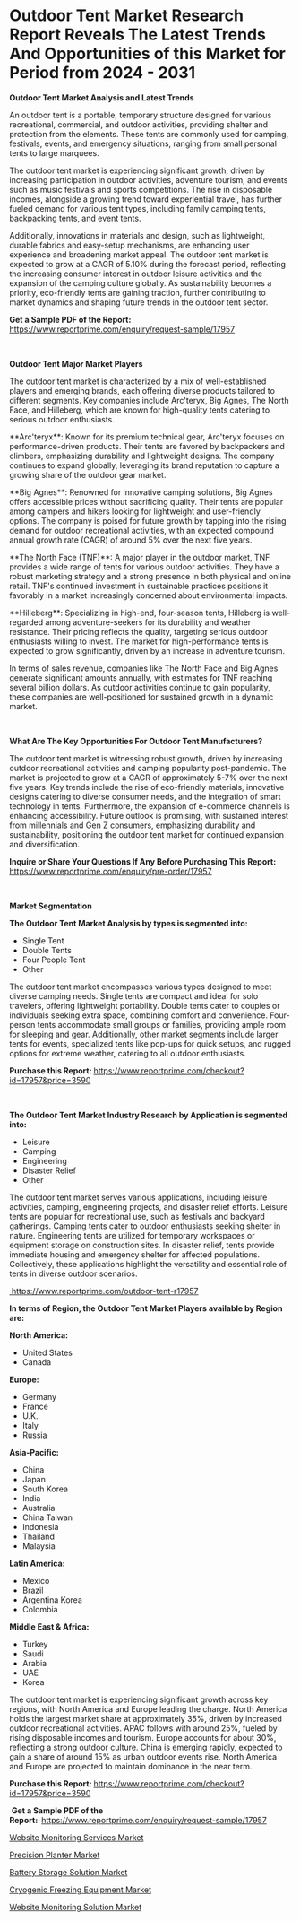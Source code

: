 <p><h1>Outdoor Tent Market Research Report Reveals The Latest Trends And Opportunities of this Market for Period from 2024 - 2031</h1></p><p><strong>Outdoor Tent Market Analysis and Latest Trends</strong></p>
<p><p>An outdoor tent is a portable, temporary structure designed for various recreational, commercial, and outdoor activities, providing shelter and protection from the elements. These tents are commonly used for camping, festivals, events, and emergency situations, ranging from small personal tents to large marquees.</p><p>The outdoor tent market is experiencing significant growth, driven by increasing participation in outdoor activities, adventure tourism, and events such as music festivals and sports competitions. The rise in disposable incomes, alongside a growing trend toward experiential travel, has further fueled demand for various tent types, including family camping tents, backpacking tents, and event tents.</p><p>Additionally, innovations in materials and design, such as lightweight, durable fabrics and easy-setup mechanisms, are enhancing user experience and broadening market appeal. The outdoor tent market is expected to grow at a CAGR of 5.10% during the forecast period, reflecting the increasing consumer interest in outdoor leisure activities and the expansion of the camping culture globally. As sustainability becomes a priority, eco-friendly tents are gaining traction, further contributing to market dynamics and shaping future trends in the outdoor tent sector.</p></p>
<p><strong>Get a Sample PDF of the Report:&nbsp;</strong> <a href="https://www.reportprime.com/enquiry/request-sample/17957?utm_campaign=1134&utm_medium=2&utm_source=Github&utm_content=ia&utm_term=20112024&utm_id=outdoor-tent">https://www.reportprime.com/enquiry/request-sample/17957</a></p>
<p>&nbsp;</p>
<p><strong>Outdoor Tent Major Market Players</strong></p>
<p><p>The outdoor tent market is characterized by a mix of well-established players and emerging brands, each offering diverse products tailored to different segments. Key companies include Arc'teryx, Big Agnes, The North Face, and Hilleberg, which are known for high-quality tents catering to serious outdoor enthusiasts.</p><p>**Arc'teryx**: Known for its premium technical gear, Arc'teryx focuses on performance-driven products. Their tents are favored by backpackers and climbers, emphasizing durability and lightweight designs. The company continues to expand globally, leveraging its brand reputation to capture a growing share of the outdoor gear market.</p><p>**Big Agnes**: Renowned for innovative camping solutions, Big Agnes offers accessible prices without sacrificing quality. Their tents are popular among campers and hikers looking for lightweight and user-friendly options. The company is poised for future growth by tapping into the rising demand for outdoor recreational activities, with an expected compound annual growth rate (CAGR) of around 5% over the next five years.</p><p>**The North Face (TNF)**: A major player in the outdoor market, TNF provides a wide range of tents for various outdoor activities. They have a robust marketing strategy and a strong presence in both physical and online retail. TNF's continued investment in sustainable practices positions it favorably in a market increasingly concerned about environmental impacts.</p><p>**Hilleberg**: Specializing in high-end, four-season tents, Hilleberg is well-regarded among adventure-seekers for its durability and weather resistance. Their pricing reflects the quality, targeting serious outdoor enthusiasts willing to invest. The market for high-performance tents is expected to grow significantly, driven by an increase in adventure tourism.</p><p>In terms of sales revenue, companies like The North Face and Big Agnes generate significant amounts annually, with estimates for TNF reaching several billion dollars. As outdoor activities continue to gain popularity, these companies are well-positioned for sustained growth in a dynamic market.</p></p>
<p>&nbsp;</p>
<p><strong>What Are The Key Opportunities For Outdoor Tent Manufacturers?</strong></p>
<p><p>The outdoor tent market is witnessing robust growth, driven by increasing outdoor recreational activities and camping popularity post-pandemic. The market is projected to grow at a CAGR of approximately 5-7% over the next five years. Key trends include the rise of eco-friendly materials, innovative designs catering to diverse consumer needs, and the integration of smart technology in tents. Furthermore, the expansion of e-commerce channels is enhancing accessibility. Future outlook is promising, with sustained interest from millennials and Gen Z consumers, emphasizing durability and sustainability, positioning the outdoor tent market for continued expansion and diversification.</p></p>
<p><strong>Inquire or Share Your Questions If Any Before Purchasing This Report:</strong> <a href="https://www.reportprime.com/enquiry/pre-order/17957?utm_campaign=1134&utm_medium=2&utm_source=Github&utm_content=ia&utm_term=20112024&utm_id=outdoor-tent">https://www.reportprime.com/enquiry/pre-order/17957</a></p>
<p>&nbsp;</p>
<p><strong>Market Segmentation</strong></p>
<p><strong>The Outdoor Tent Market Analysis by types is segmented into:</strong></p>
<p><ul><li>Single Tent</li><li>Double Tents</li><li>Four People Tent</li><li>Other</li></ul></p>
<p><p>The outdoor tent market encompasses various types designed to meet diverse camping needs. Single tents are compact and ideal for solo travelers, offering lightweight portability. Double tents cater to couples or individuals seeking extra space, combining comfort and convenience. Four-person tents accommodate small groups or families, providing ample room for sleeping and gear. Additionally, other market segments include larger tents for events, specialized tents like pop-ups for quick setups, and rugged options for extreme weather, catering to all outdoor enthusiasts.</p></p>
<p><strong>Purchase this Report:&nbsp;</strong><a href="https://www.reportprime.com/checkout?id=17957&price=3590&utm_campaign=1134&utm_medium=2&utm_source=Github&utm_content=ia&utm_term=20112024&utm_id=outdoor-tent">https://www.reportprime.com/checkout?id=17957&price=3590</a></p>
<p>&nbsp;</p>
<p><strong>The Outdoor Tent Market Industry Research by Application is segmented into:</strong></p>
<p><ul><li>Leisure</li><li>Camping</li><li>Engineering</li><li>Disaster Relief</li><li>Other</li></ul></p>
<p><p>The outdoor tent market serves various applications, including leisure activities, camping, engineering projects, and disaster relief efforts. Leisure tents are popular for recreational use, such as festivals and backyard gatherings. Camping tents cater to outdoor enthusiasts seeking shelter in nature. Engineering tents are utilized for temporary workspaces or equipment storage on construction sites. In disaster relief, tents provide immediate housing and emergency shelter for affected populations. Collectively, these applications highlight the versatility and essential role of tents in diverse outdoor scenarios.</p></p>
<p><a href="https://www.reportprime.com/outdoor-tent-r17957?utm_campaign=1134&utm_medium=2&utm_source=Github&utm_content=ia&utm_term=20112024&utm_id=outdoor-tent">&nbsp;https://www.reportprime.com/outdoor-tent-r17957</a></p>
<p><strong>In terms of Region, the Outdoor Tent Market Players available by Region are:</strong></p>
<p>
    <p> <strong> North America: </strong>
        <ul>
            <li>United States</li>
            <li>Canada</li>
        </ul>
        </p> 
    <p> <strong> Europe: </strong>
        <ul>
            <li>Germany</li>
            <li>France</li>
            <li>U.K.</li>
            <li>Italy</li>
            <li>Russia</li>
        </ul>
        </p> 
    <p> <strong> Asia-Pacific: </strong>
        <ul>
            <li>China</li>
            <li>Japan</li>
            <li>South Korea</li>
            <li>India</li>
            <li>Australia</li>
            <li>China Taiwan</li>
            <li>Indonesia</li>
            <li>Thailand</li>
            <li>Malaysia</li>
        </ul>
        </p> 
    <p> <strong> Latin America: </strong>
        <ul>
            <li>Mexico</li>
            <li>Brazil</li>
            <li>Argentina Korea</li>
            <li>Colombia</li>
        </ul>
        </p> 
    <p> <strong> Middle East & Africa: </strong>
        <ul>
            <li>Turkey</li>
            <li>Saudi</li>
            <li>Arabia</li>
            <li>UAE</li>
            <li>Korea</li>
        </ul>
    </p>
    </p>
<p><p>The outdoor tent market is experiencing significant growth across key regions, with North America and Europe leading the charge. North America holds the largest market share at approximately 35%, driven by increased outdoor recreational activities. APAC follows with around 25%, fueled by rising disposable incomes and tourism. Europe accounts for about 30%, reflecting a strong outdoor culture. China is emerging rapidly, expected to gain a share of around 15% as urban outdoor events rise. North America and Europe are projected to maintain dominance in the near term.</p></p>
<p><strong>Purchase this Report: </strong><a href="https://www.reportprime.com/checkout?id=17957&price=3590&utm_campaign=1134&utm_medium=2&utm_source=Github&utm_content=ia&utm_term=20112024&utm_id=outdoor-tent">https://www.reportprime.com/checkout?id=17957&price=3590</a></p>
<p>&nbsp;<strong>Get a Sample PDF of the Report:&nbsp;&nbsp;</strong><a href="https://www.reportprime.com/enquiry/request-sample/17957?utm_campaign=1134&utm_medium=2&utm_source=Github&utm_content=ia&utm_term=20112024&utm_id=outdoor-tent">https://www.reportprime.com/enquiry/request-sample/17957</a></p>
<p><strong></strong></p>
<p><p><a href="https://issuu.com/reportprime-2/docs/website-monitoring-services-market-_d17b60e9953eee?utm_campaign=1134&utm_medium=2&utm_source=Github&utm_content=ia&utm_term=20112024&utm_id=outdoor-tent">Website Monitoring Services Market</a></p><p><a href="https://www.linkedin.com/pulse/precision-planter-market-outlook-share-analysis-growth-qware?utm_campaign=1134&utm_medium=2&utm_source=Github&utm_content=ia&utm_term=20112024&utm_id=outdoor-tent">Precision Planter Market</a></p><p><a href="https://www.linkedin.com/pulse/evaluating-battery-storage-solution-market-2024-2031-trends-x3sof?utm_campaign=1134&utm_medium=2&utm_source=Github&utm_content=ia&utm_term=20112024&utm_id=outdoor-tent">Battery Storage Solution Market</a></p><p><a href="https://www.linkedin.com/pulse/cryogenic-freezing-equipment-market2024-2031-industry-insights-7sote?utm_campaign=1134&utm_medium=2&utm_source=Github&utm_content=ia&utm_term=20112024&utm_id=outdoor-tent">Cryogenic Freezing Equipment Market</a></p><p><a href="https://issuu.com/reportprime-2/docs/website-monitoring-solution-market-_20734ebd832afd?utm_campaign=1134&utm_medium=2&utm_source=Github&utm_content=ia&utm_term=20112024&utm_id=outdoor-tent">Website Monitoring Solution Market</a></p></p>